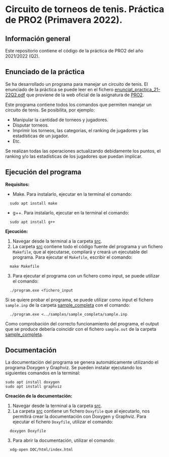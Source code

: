 # Circuito de torneos de tenis. Práctica de PRO2 (Primavera 2022).
## Información general
Este repositorio contiene el código de la práctica de PRO2 del año 2021/2022 (Q2).
## Enunciado de la práctica
Se ha desarrollado un programa para manejar un circuito de tenis. 
El enunciado de la práctica se puede leer en el fichero [enunciat_practica_21-22Q2.pdf](https://github.com/jianingxu1/practicaPRO2/blob/main/enunciado_practica_21-22Q2.pdf) que proviene de la web oficial de la asignatura de [PRO2](https://www.cs.upc.edu/pro2/index.php?id=practica-primavera-2022).

Este programa contiene todos los comandos que permiten manejar un circuito de tenis. Se posibilita, por ejemplo:
- Manipular la cantidad de torneos y jugadores.
- Disputar torneos.
- Imprimir los torneos, las categorias, el ranking de jugadores y las estadísticas de un jugador.
- Etc.
  
Se realizan todas las operaciones actualizando debidamente los puntos, el ranking y/o las estadísticas de los jugadores que puedan implicar.

## Ejecución del programa
**Requisitos:**
- Make. Para instalarlo, ejecutar en la terminal el comando:
```
  sudo apt install make
```
- g++. Para instalarlo, ejecutar en la terminal el comando:
```
  sudo apt install g++
```

**Ejecución:**
1. Navegar desde la terminal a la carpeta [src](https://github.com/jianingxu1/practicaPRO2/tree/main/src).
2. La carpeta [src](https://github.com/jianingxu1/practicaPRO2/tree/main/src) contiene todo el código fuente del programa y un fichero `Makefile`, que al ejecutarse, compilará y creará un ejecutable del programa. Para ejecutar el `Makefile`, escribir el comando:
```
  make Makefile
```
3. Para ejecutar el programa con un fichero como input, se puede utilizar el comando:
```
  ./program.exe <fichero_input
```
   Si se quiere probar el programa, se puede utilizar como input el fichero `sample.inp` de la carpeta [sample_completa](https://github.com/jianingxu1/practicaPRO2/tree/main/samples/sample_completa) con el comando:
```
  ./program.exe <../samples/sample_completa/sample.inp
```
   Como comprobación del correcto funcionamiento del programa, el output que se produce debería coincidir con el fichero `sample.out` de la carpeta [sample_completa](https://github.com/jianingxu1/practicaPRO2/tree/main/samples/sample_completa).

## Documentación
La documentación del programa se genera automáticamente utilizando el programa Doxygen y Graphviz. Se pueden instalar ejecutando los siguientes comandos en la terminal:
```
sudo apt install doxygen
sudo apt install graphviz
```
**Creación de la documentación:**
1. Navegar desde la terminal a la carpeta [src](https://github.com/jianingxu1/practicaPRO2/tree/main/src).
2. La carpeta [src](https://github.com/jianingxu1/practicaPRO2/tree/main/src) contiene un fichero `Doxyfile` que al ejecutarlo, nos permitirá crear la documentación con Doxygen y Graphviz. Para ejecutar el fichero `Doxyfile`, utilizar el comando:
```
  doxygen Doxyfile
```
3. Para abrir la documentación, utilizar el comando:
```
  xdg-open DOC/html/index.html
```
